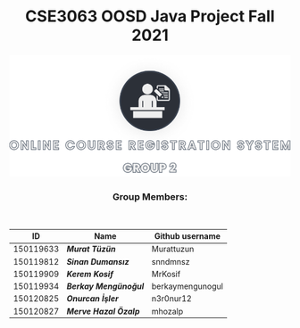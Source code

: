 <div align="center" >

# **CSE3063 OOSD Java Project Fall 2021** 

<img src="logo.png" width="650">

<br>

### **Group Members**:
<br>

|ID   |Name   |Github username   |
|---|---|---|
|150119633   |***Murat Tüzün***   |Murattuzun   |
|150119812   |***Sinan Dumansız***   |snndmnsz   |
|150119909   |***Kerem Kosif***   |MrKosif   |
|150119934   |***Berkay Mengünoğul***   |berkaymengunogul   |
|150120825   |***Onurcan İşler***   |n3r0nur12   |
|150120827   |***Merve Hazal Özalp***   |mhozalp  |

</div>